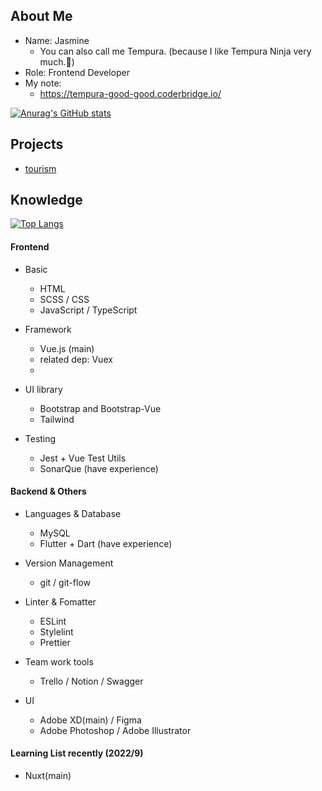 ## About Me

- Name: Jasmine
  - You can also call me Tempura. (because I like Tempura Ninja very much.🤣)
- Role: Frontend Developer
- My note:
  - https://tempura-good-good.coderbridge.io/


[![Anurag's GitHub stats](https://github-readme-stats.vercel.app/api?username=tempura327&show_icons=true&theme=dracula)](https://github.com/anuraghazra/github-readme-stats)

## Projects

- [tourism](https://tempura327.github.io/The-F2E-tourism/)

## Knowledge

[![Top Langs](https://github-readme-stats.vercel.app/api/top-langs/?username=tempura327&layout=compact)](https://github.com/anuraghazra/github-readme-stats)

#### Frontend

- Basic
  - HTML
  - SCSS / CSS
  - JavaScript / TypeScript

- Framework
  - Vue.js (main)
  - related dep: Vuex
  - 
- UI library
  - Bootstrap and Bootstrap-Vue
  - Tailwind

- Testing
  - Jest + Vue Test Utils
  - SonarQue (have experience)
  
#### Backend & Others
- Languages & Database
  - MySQL
  - Flutter + Dart (have experience)

- Version Management
  - git / git-flow

- Linter & Fomatter
  - ESLint
  - Stylelint
  - Prettier

- Team work tools
  - Trello / Notion / Swagger

- UI
  - Adobe XD(main) / Figma
  - Adobe Photoshop / Adobe Illustrator 

#### Learning List recently (2022/9)

- Nuxt(main)
